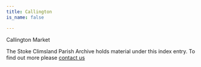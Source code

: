 ```yaml
---
title: Callington
is_name: false

---
```


Callington Market


The Stoke Climsland Parish Archive holds material under this index entry. To find out more please [contact us](/contact/)

